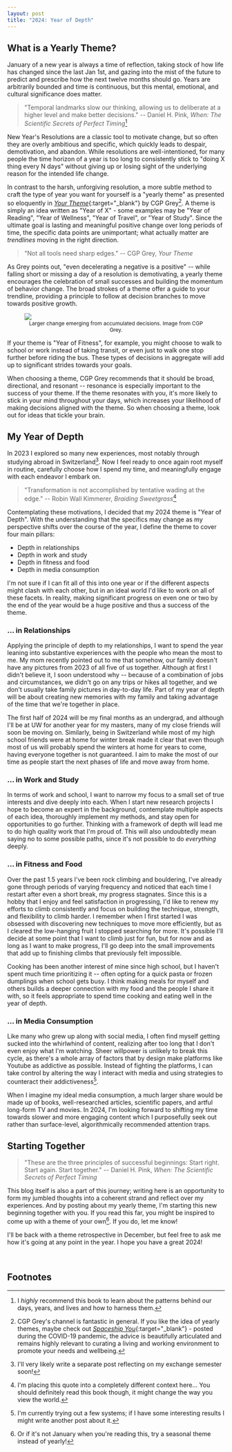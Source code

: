 ```yaml
---
layout: post
title: "2024: Year of Depth"
---
```


## What is a Yearly Theme?

January of a new year is always a time of reflection, taking stock of how life has changed since the last Jan 1st, and gazing into the mist of the future to predict and prescribe how the next twelve months should go. Years are arbitrarily bounded and time is continuous, but this mental, emotional, and cultural significance does matter.

> "Temporal landmarks slow our thinking, allowing us to deliberate at a higher level and make better decisions." -- Daniel H. Pink, *When: The Scientific Secrets of Perfect Timing*[^1]

New Year's Resolutions are a classic tool to motivate change, but so often they are overly ambitious and specific, which quickly leads to despair, demotivation, and abandon. 
While resolutions are well-intentioned, for many people the time horizon of a year is too long to consistently stick to "doing X thing every N days" without giving up or losing sight of the underlying reason for the intended life change.

In contrast to the harsh, unforgiving resolution, a more subtle method to craft the type of year you want for yourself is a "yearly theme" as presented so eloquently in [*Your Theme*](https://www.youtube.com/watch?v=NVGuFdX5guE){:target="_blank"} by CGP Grey[^2]. 
A theme is simply an idea written as "Year of X" - some examples may be "Year of Reading", "Year of Wellness", "Year of Travel", or "Year of Study". 
Since the ultimate goal is lasting and meaningful positive change over long periods of time, the specific data points are unimportant; what actually matter are *trendlines* moving in the right direction. 

> "Not all tools need sharp edges." -- CGP Grey, *Your Theme*

As Grey points out, "even decelerating a negative is a positive" -- while falling short or missing a day of a resolution is demotivating, a yearly theme encourages the celebration of small successes and building the momentum of behavior change.
The broad strokes of a theme offer a guide to your trendline, providing a principle to follow at decision branches to move towards positive growth. 

<figure>
    <img src="/public/img/yearly_theme-branching-trend.png" style="margin-bottom: 0; display: block; margin-left: auto; margin-right: auto;" />
    <figcaption style="font-size: 0.75rem; text-align: center;">Larger change emerging from accumulated decisions. Image from CGP Grey.</figcaption>
</figure>

If your theme is "Year of Fitness", for example, you might choose to walk to school or work instead of taking transit, or even just to walk one stop further before riding the bus. These types of decisions in aggregate will add up to significant strides towards your goals.

When choosing a theme, CGP Grey recommends that it should be broad, directional, and resonant -- resonance is especially important to the success of your theme. If the theme resonates with you, it's more likely to stick in your mind throughout your days, which increases your likelihood of making decisions aligned with the theme. So when choosing a theme, look out for ideas that tickle your brain. 


## My Year of Depth

In 2023 I explored so many new experiences, most notably through studying abroad in Switzerland[^3]. Now I feel ready to once again root myself in routine, carefully choose how I spend my time, and meaningfully engage with each endeavor I embark on. 

> "Transformation is not accomplished by tentative wading at the edge." -- Robin Wall Kimmerer, *Braiding Sweetgrass*[^4]

Contemplating these motivations, I decided that my 2024 theme is "Year of Depth". With the understanding that the specifics may change as my perspective shifts over the course of the year, I define the theme to cover four main pillars:

- Depth in relationships
- Depth in work and study
- Depth in fitness and food
- Depth in media consumption

I'm not sure if I can fit all of this into one year or if the different aspects might clash with each other, but in an ideal world I'd like to work on all of these facets. 
In reality, making significant progress on even one or two by the end of the year would be a huge positive and thus a success of the theme.

### ... in Relationships
Applying the principle of depth to my relationships, I want to spend the year leaning into substantive experiences with the people who mean the most to me. 
My mom recently pointed out to me that somehow, our family doesn't have any pictures from 2023 of all five of us together. Although at first I didn't believe it, I soon understood why -- because of a combination of jobs and circumstances, we didn't go on any trips or hikes all together, and we don't usually take family pictures in day-to-day life. Part of my year of depth will be about creating new memories with my family and taking advantage of the time that we're together in place.

The first half of 2024 will be my final months as an undergrad, and although I'll be at UW for another year for my masters, many of my close friends will soon be moving on. Similarly, being in Switzerland while most of my high school friends were at home for winter break made it clear that even though most of us will probably spend the winters at home for years to come, having everyone together is not guaranteed. I aim to make the most of our time as people start the next phases of life and move away from home.

### ... in Work and Study
In terms of work and school, I want to narrow my focus to a small set of true interests and dive deeply into each. 
When I start new research projects I hope to become an expert in the background, contemplate multiple aspects of each idea, thoroughly implement my methods, and stay open for opportunities to go further. Thinking with a framework of depth will lead me to do high quality work that I'm proud of. 
This will also undoubtedly mean saying no to some possible paths, since it's not possible to do *everything* deeply.

### ... in Fitness and Food
Over the past 1.5 years I've been rock climbing and bouldering, I've already gone through periods of varying frequency and noticed that each time I restart after even a short break, my progress stagnates. 
Since this is a hobby that I enjoy and feel satisfaction in progressing, I'd like to renew my efforts to climb consistently and focus on building the technique, strength, and flexibility to climb harder. 
I remember when I first started I was obsessed with discovering new techniques to move more efficiently, but as I cleared the low-hanging fruit I stopped searching for more. 
It's possible I'll decide at some point that I want to climb just for fun, but for now and as long as I want to make progress, I'll go deep into the small improvements that add up to finishing climbs that previously felt impossible.

Cooking has been another interest of mine since high school, but I haven't spent much time prioritizing it -- often opting for a quick pasta or frozen dumplings when school gets busy. 
I think making meals for myself and others builds a deeper connection with my food and the people I share it with, so it feels appropriate to spend time cooking and eating well in the year of depth.

### ... in Media Consumption
Like many who grew up along with social media, I often find myself getting sucked into the whirlwhind of content, realizing after too long that I don't even enjoy what I'm watching. 
Sheer willpower is unlikely to break this cycle, as there's a whole array of factors that by design make platforms like Youtube as addictive as possible. 
Instead of fighting the platforms, I can take control by altering the way I interact with media and using strategies to counteract their addictiveness[^5]. 

When I imagine my ideal media consumption, a much larger share would be made up of books, well-researched articles, scientific papers, and artful long-form TV and movies. 
In 2024, I'm looking forward to shifting my time towards slower and more engaging content which I purposefully seek out rather than surface-level, algorithmically recommended attention traps. 

## Starting Together
> "These are the three principles of successful beginnings: Start right. Start again. Start together." -- Daniel H. Pink, *When: The Scientific Secrets of Perfect Timing*

This blog itself is also a part of this journey; writing here is an opportunity to form my jumbled thoughts into a coherent strand and reflect over my experiences. 
And by posting about my yearly theme, I'm starting this new beginning together with you. If you read this far, you might be inspired to come up with a theme of your own[^6]. If you do, let me know! 

I'll be back with a theme retrospective in December, but feel free to ask me how it's going at any point in the year. I hope you have a great 2024! 


<br />

## Footnotes
[^1]: I *highly* recommend this book to learn about the patterns behind our days, years, and lives and how to harness them.
[^2]: CGP Grey's channel is fantastic in general. If you like the idea of yearly themes, maybe check out [*Spaceship You*](https://www.youtube.com/watch?v=snAhsXyO3Ck){:target="_blank"} - posted during the COVID-19 pandemic, the advice is beautifully articulated and remains highly relevant to curating a living and working environment to promote your needs and wellbeing.
[^3]: I'll very likely write a separate post reflecting on my exchange semester soon!
[^4]: I'm placing this quote into a completely different context here... You should definitely read this book though, it might change the way you view the world.
[^5]: I'm currently trying out a few systems; if I have some interesting results I might write another post about it.
[^6]: Or if it's not January when you're reading this, try a seasonal theme instead of yearly!
